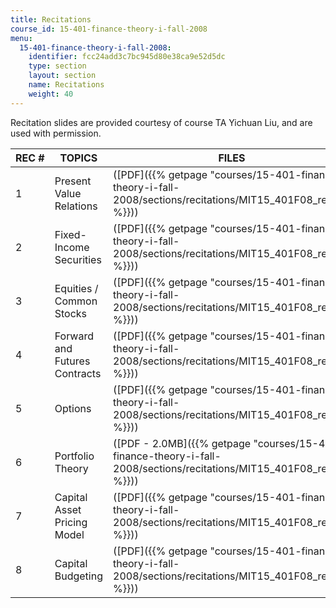```yaml
---
title: Recitations
course_id: 15-401-finance-theory-i-fall-2008
menu:
  15-401-finance-theory-i-fall-2008:
    identifier: fcc24add3c7bc945d80e38ca9e52d5dc
    type: section
    layout: section
    name: Recitations
    weight: 40
---
```

Recitation slides are provided courtesy of course TA Yichuan Liu, and are used with permission.

| REC # | TOPICS | FILES |
| --- | --- | --- |
| 1 | Present Value Relations | ([PDF]({{% getpage "courses/15-401-finance-theory-i-fall-2008/sections/recitations/MIT15_401F08_rec01" %}})) |
| 2 | Fixed-Income Securities | ([PDF]({{% getpage "courses/15-401-finance-theory-i-fall-2008/sections/recitations/MIT15_401F08_rec02" %}})) |
| 3 | Equities / Common Stocks | ([PDF]({{% getpage "courses/15-401-finance-theory-i-fall-2008/sections/recitations/MIT15_401F08_rec03" %}})) |
| 4 | Forward and Futures Contracts | ([PDF]({{% getpage "courses/15-401-finance-theory-i-fall-2008/sections/recitations/MIT15_401F08_rec04" %}})) |
| 5 | Options | ([PDF]({{% getpage "courses/15-401-finance-theory-i-fall-2008/sections/recitations/MIT15_401F08_rec05" %}})) |
| 6 | Portfolio Theory | ([PDF - 2.0MB]({{% getpage "courses/15-401-finance-theory-i-fall-2008/sections/recitations/MIT15_401F08_rec06" %}})) |
| 7 | Capital Asset Pricing Model | ([PDF]({{% getpage "courses/15-401-finance-theory-i-fall-2008/sections/recitations/MIT15_401F08_rec07" %}})) |
| 8 | Capital Budgeting | ([PDF]({{% getpage "courses/15-401-finance-theory-i-fall-2008/sections/recitations/MIT15_401F08_rec08" %}}))